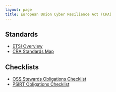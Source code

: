```yaml
---
layout: page
title: European Union Cyber Resilience Act (CRA)
---
```


## Standards
- [ETSI Overview](etsi_overview.html)
- [CRA Standards Map](standards.html)

## Checklists
- [OSS Stewards Obligations Checklist](checklists/OSS_Stewards_Obligations_Checklist.html)
- [PSIRT Obligations Checklist](checklists/PSIRT_Obligations_Checklist.html)